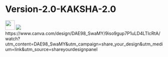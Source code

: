# Version-2.0-KAKSHA-2.0
<img src="https://media.giphy.com/media/WUlplcMpOCEmTGBtBW/giphy.gif" width="30">
<img src="https://www.canva.com/design/DAE98_SwaMY/9iso9gup7P1uLD4LTIcRtA/watchutm_content=DAE98_SwaMY&utm_campaign=share_your_design&utm_medium=link&utm_source=shareyourdesignpanel">
https://www.canva.com/design/DAE98_SwaMY/9iso9gup7P1uLD4LTIcRtA/watch?utm_content=DAE98_SwaMY&utm_campaign=share_your_design&utm_medium=link&utm_source=shareyourdesignpanel
